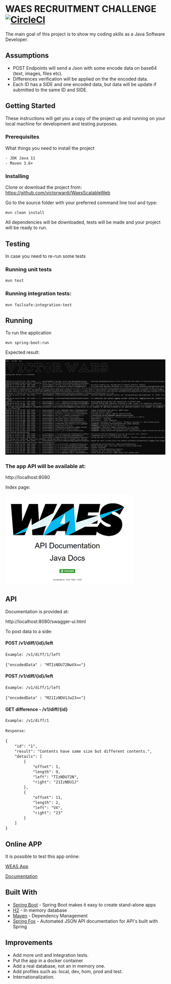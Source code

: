 #  WAES RECRUITMENT CHALLENGE [![CircleCI](https://circleci.com/gh/victorwardi/WaesScalableWeb.svg?style=svg)](https://circleci.com/gh/victorwardi/WaesScalableWeb)

The main goal of this project is to show my coding skills as a Java Software Developer.

## Assumptions

- POST Endpoints will send a Json with some encode data on base64 (text, images, files etc).
- Differences verification will be applied on the the encoded data.
- Each ID has a SIDE and one encoded data, but data will be update if submitted to the same ID and SIDE.

## Getting Started

These instructions will get you a copy of the project up and running on your local machine for development and testing purposes.

### Prerequisites

What things you need to install the project

```
- JDK Java 11
- Maven 3.6+
```

### Installing

Clone or download the project from: https://github.com/victorwardi/WaesScalableWeb

Go to the source folder with your preferred command line tool and type:

```
mvn clean install
```

All dependencies will be downloaded, tests will be made and your project will be ready to run.

## Testing

In case you need to re-run some tests

### Running unit tests

```
mvn test
```

### Running integration tests:
```
mvn failsafe:integration-test   
```

## Running

To run the application

```
mvn spring-boot:run
```
Expected result:

<img src="https://github.com/victorwardi/WaesScalableWeb/raw/master/readme-images/running-ok.jpg" width="500px">

### The app API will be available at:

http://localhost:8080

Index page:

<img src="https://github.com/victorwardi/WaesScalableWeb/raw/master/readme-images/online-app.jpg" width="400px">

## API

Documentation is provided at:   

http://localhost:8080/swagger-ui.html

To post data to a side: 

#### POST /v1/diff/{id}/left     

```
Example: /v1/diff/1/left     
 
{"encodedData" : "MTIzNDU72NwVX=="}
```       

#### POST /v1/diff/{id}/left

```  
Example: /v1/diff/1/left  

{"encodedData" : "M21IzNDU1Jw23=="}
```

#### GET difference - /v1/diff/{id}

```
Example: /v1/diff/1

Response:

{
    "id": "1",
    "result": "Contents have same size but different contents.",
    "details": [
        {
            "offset": 1,
            "length": 9,
            "left": "TIzNDU72N",
            "right": "21IzNDU1J"
        },
        {
            "offset": 11,
            "length": 2,
            "left": "VX",
            "right": "23"
        }
    ]
}
```

## Online APP

It is possible to test this app online: 

[WEAS App](https://waes-victor-scalable-web.herokuapp.com/)

[Documentation](https://waes-victor-scalable-web.herokuapp.com/swagger-ui.html)

## Built With

* [Spring Boot](https://spring.io/projects/spring-boot/) - Spring Boot makes it easy to create stand-alone apps
* [H2](https://www.h2database.com/html/main.html) - In memory database
* [Maven](https://maven.apache.org/) - Dependency Management
* [Spring Fox](http://springfox.github.io/springfox/docs/current/) - Automated JSON API documentation for API's built with Spring


## Improvements

- Add more unit and integration tests.
- Put the app in a docker container
- Add a real database, not an in memory one.
- Add profiles such as: local, dev, hom, prod and test.
- Internationalization.


